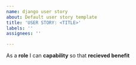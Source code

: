 ```yaml
---
name: django user story
about: Default user story template
title: 'USER STORY: <TITLE>'
labels: ''
assignees: ''

---
```


As a **role** I can **capability** so that **recieved benefit**

